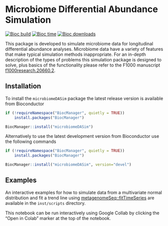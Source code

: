 Microbiome Differential Abundance Simulation
================

[![Bioc
build](http://bioconductor.org/shields/build/release/bioc/microbiomeDASim.svg)](http://bioconductor.org/checkResults/release/bioc-LATEST/microbiomeDASim/)
[![Bioc
time](http://bioconductor.org/shields/years-in-bioc/microbiomeDASim.svg)](https://bioconductor.org/packages/microbiomeDASim)
[![Bioc
downloads](http://bioconductor.org/shields/downloads/release/microbiomeDASim.svg)](http://bioconductor.org/packages/stats/bioc/microbiomeDASim/)

This package is developed to simulate microbiome data for longitudinal
differential abundance analyses. Microbiome data have a variety of
features that make typical simulation methods inappropriate. For an
in-depth description of the types of problems this simulation package is
designed to solve, plus basics of the functionality please refer to the
F1000 manuscript
[f1000research.20660.2](https://doi.org/10.12688/f1000research.20660.2).

## Installation

To install the `microbiomeDASim` package the latest release version is
available from Bioconductor

``` r
if (!requireNamespace("BiocManager", quietly = TRUE))
    install.packages("BiocManager")

BiocManager::install("microbiomeDASim")
```

Alternatively to use the latest development version from Bioconductor
use the following commands

``` r
if (!requireNamespace("BiocManager", quietly = TRUE))
    install.packages("BiocManager")

BiocManager::install("microbiomeDASim", version="devel")
```

## Examples

An interactive examples for how to simulate data from a multivariate
normal distribution and fit a trend line using
[metagenomeSeq::fitTimeSeries](https://bioconductor.org/packages/release/bioc/html/metagenomeSeq.html)
are available in the `inst/scripts` directory.

This notebook can be run interactively using Google Collab by clicking
the “Open in Colab” marker at the top of the notebook.
